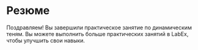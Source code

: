 # Резюме

Поздравляем! Вы завершили практическое занятие по динамическим теням. Вы можете выполнить больше практических занятий в LabEx, чтобы улучшить свои навыки.
